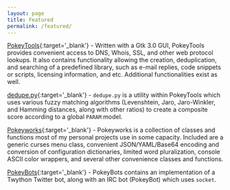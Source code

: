 ```yaml
---
layout: page
title: Featured
permalink: /featured/
---
```

[PokeyTools](https://github.com/wnormandin/pokeytools){:target='_blank'} - Written with a Gtk 3.0 GUI, PokeyTools provides convenient access to DNS, Whois, SSL, and other web protocol lookups.  It also contains functionality allowing the creation, deduplication, and searching of a predefined library, such as e-mail replies, code snippets or scripts, licensing information, and etc.  Additional functionalities exist as well.

[dedupe.py](https://github.com/wnormandin/pokeytools/blob/master/lib/dedupe.py){:target='_blank'} - `dedupe.py` is a utility within PokeyTools which uses various fuzzy matching algorithms (Levenshtein, Jaro, Jaro-Winkler, and Hamming distances, along with other ratios) to create a composite score according to a global `PARAM` model.

[Pokeyworks](https://github.com/wnormandin/pokeyworks){:target='_blank'} - Pokeyworks is a collection of classes and functions most of my personal projects use in some capacity.  Included are a generic curses menu class, convenient JSON/YAML/Base64 encoding and conversion of configuration dictionaries, limited word pluralization, console ASCII color wrappers, and several other convenience classes and functions.

[PokeyBots](https://github.com/wnormandin/social_media_bots){:target='_blank'} - PokeyBots contains an implementation of a Twython Twitter bot, along with an IRC bot (PokeyBot) which uses `socket`.
